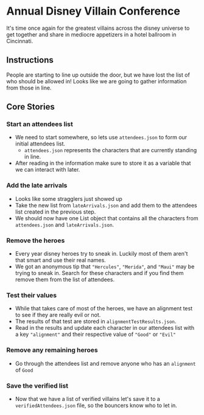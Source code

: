 # Annual Disney Villain Conference

It's time once again for the greatest villains across the disney universe to get together and share
in mediocre appetizers in a hotel ballroom in Cincinnati.

## Instructions

People are starting to line up outside the door, but we have lost the list of who should be allowed
in! Looks like we are going to gather information from those in line.

## Core Stories

### Start an attendees list

* We need to start somewhere, so lets use `attendees.json` to form our initial attendees list.
    * `attendees.json` represents the characters that are currently standing in line.
* After reading in the information make sure to store it as a variable that we can interact with
  later.

### Add the late arrivals

* Looks like some stragglers just showed up
* Take the new list from `lateArrivals.json` and add them to the attendees list created in the
  previous step.
* We should now have one List object that contains all the characters from `attendees.json`
  and `lateArrivals.json`.

### Remove the heroes

* Every year disney heroes try to sneak in. Luckily most of them aren't that smart and use their
  real names.
* We got an anonymous tip that `"Hercules"`, `"Merida"`, and `"Maui"` may be trying to sneak in.
  Search for these characters and if you find them remove them from the list of attendees.

### Test their values

* While that takes care of most of the heroes, we have an alignment test to see if they are really
  evil or not.
* The results of that test are stored in `alignmentTestResults.json`.
* Read in the results and update each character in our attendees list with a key `"alignment"` and
  their respective value of `"Good"` or `"Evil"`

### Remove any remaining heroes

* Go through the attendees list and remove anyone who has an `alignment` of `Good`

### Save the verified list

* Now that we have a list of verified villains let's save it to a `verifiedAttendees.json` file, so
  the bouncers know who to let in.
